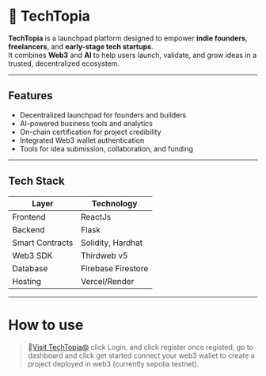 # 🚀 TechTopia

**TechTopia** is a launchpad platform designed to empower **indie founders**, **freelancers**, and **early-stage tech startups**.  
It combines **Web3** and **AI** to help users launch, validate, and grow ideas in a trusted, decentralized ecosystem.

---

## Features

- Decentralized launchpad for founders and builders
- AI-powered business tools and analytics
- On-chain certification for project credibility
- Integrated Web3 wallet authentication
- Tools for idea submission, collaboration, and funding

---

## Tech Stack

| Layer        | Technology            |
|--------------|------------------------|
| Frontend     | ReactJs                |  
| Backend      | Flask                  |
| Smart Contracts | Solidity, Hardhat   |
| Web3 SDK     | Thirdweb v5            |
| Database     | Firebase Firestore     |
| Hosting      | Vercel/Render          |

---
# How to use
> 🔗[Visit TechTopia@](https://return5-techtopia.vercel.app)
> click Login, and click register
> once registed, go to dashboard and click get started
> connect your web3 wallet to create a project deployed in web3 (currently sepolia testnet).  


